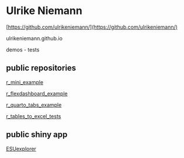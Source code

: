 # Ulrike Niemann

[https://github.com/ulrikeniemann/](https://github.com/ulrikeniemann/)

ulrikeniemann.github.io

demos - tests


## public repositories


[r_mini_example](https://ulrikeniemann.github.io/r_mini_example/)

[r_flexdashboard_example](https://ulrikeniemann.github.io/r_flexdashboard_example/)

[r_quarto_tabs_example](https://ulrikeniemann.github.io/r_quarto_tabs_example/)

[r_tables_to_excel_tests](https://github.com/ulrikeniemann/r_tables_to_excel_tests)

## public shiny app

[ESUexplorer](https://ulrikeniemann.shinyapps.io/esuexplorer/)
